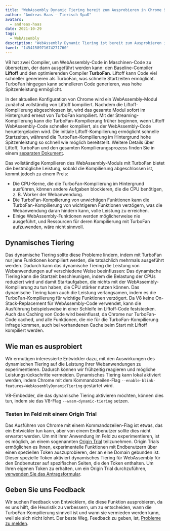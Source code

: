 ```yaml
---
title: "WebAssembly Dynamic Tiering bereit zum Ausprobieren in Chrome 96"
author: "Andreas Haas — Tierisch Spaß"
avatars: 
  - andreas-haas
date: 2021-10-29
tags: 
  - WebAssembly
description: "WebAssembly Dynamic Tiering ist bereit zum Ausprobieren in V8 v9.6 und Chrome 96, entweder über ein Kommandozeilen-Flag oder über ein Origin-Trial"
tweet: "1454158971674271760"
---
```


V8 hat zwei Compiler, um WebAssembly-Code in Maschinen-Code zu übersetzen, der dann ausgeführt werden kann: den Baseline-Compiler __Liftoff__ und den optimierenden Compiler __TurboFan__. Liftoff kann Code viel schneller generieren als TurboFan, was schnelle Startzeiten ermöglicht. TurboFan hingegen kann schnelleren Code generieren, was hohe Spitzenleistung ermöglicht.

<!--truncate-->
In der aktuellen Konfiguration von Chrome wird ein WebAssembly-Modul zunächst vollständig von Liftoff kompiliert. Nachdem die Liftoff-Kompilierung abgeschlossen ist, wird das gesamte Modul sofort im Hintergrund erneut von TurboFan kompiliert. Mit der Streaming-Kompilierung kann die TurboFan-Kompilierung früher beginnen, wenn Liftoff WebAssembly-Code schneller kompiliert, als der WebAssembly-Code heruntergeladen wird. Die initiale Liftoff-Kompilierung ermöglicht schnelle Startzeiten, während die TurboFan-Kompilierung im Hintergrund hohe Spitzenleistung so schnell wie möglich bereitstellt. Weitere Details über Liftoff, TurboFan und den gesamten Kompilierungsprozess finden Sie in einem [separaten Dokument](https://v8.dev/docs/wasm-compilation-pipeline).

Das vollständige Kompilieren des WebAssembly-Moduls mit TurboFan bietet die bestmögliche Leistung, sobald die Kompilierung abgeschlossen ist, kommt jedoch zu einem Preis:

- Die CPU-Kerne, die die TurboFan-Kompilierung im Hintergrund ausführen, können andere Aufgaben blockieren, die die CPU benötigen, z. B. Worker der Webanwendung.
- Die TurboFan-Kompilierung von unwichtigen Funktionen kann die TurboFan-Kompilierung von wichtigeren Funktionen verzögern, was die Webanwendung daran hindern kann, volle Leistung zu erreichen.
- Einige WebAssembly-Funktionen werden möglicherweise nie ausgeführt, und Ressourcen für deren Kompilierung mit TurboFan aufzuwenden, wäre nicht sinnvoll.

## Dynamisches Tiering

Das dynamische Tiering sollte diese Probleme lindern, indem mit TurboFan nur jene Funktionen kompiliert werden, die tatsächlich mehrmals ausgeführt werden. Dadurch kann das dynamische Tiering die Leistung von Webanwendungen auf verschiedene Weise beeinflussen: Das dynamische Tiering kann die Startzeit beschleunigen, indem die Belastung der CPUs reduziert wird und damit Startaufgaben, die nichts mit der WebAssembly-Kompilierung zu tun haben, die CPU stärker nutzen können. Das dynamische Tiering kann auch die Leistung verlangsamen, indem es die TurboFan-Kompilierung für wichtige Funktionen verzögert. Da V8 keine On-Stack-Replacement für WebAssembly-Code verwendet, kann die Ausführung beispielsweise in einer Schleife im Liftoff-Code feststecken. Auch das Caching von Code wird beeinflusst, da Chrome nur TurboFan-Code cached, und alle Funktionen, die nie für die TurboFan-Kompilierung infrage kommen, auch bei vorhandenen Cache beim Start mit Liftoff kompiliert werden.

## Wie man es ausprobiert

Wir ermutigen interessierte Entwickler dazu, mit den Auswirkungen des dynamischen Tiering auf die Leistung ihrer Webanwendungen zu experimentieren. Dadurch können wir frühzeitig reagieren und mögliche Leistungsrückschritte vermeiden. Dynamisches Tiering kann lokal aktiviert werden, indem Chrome mit dem Kommandozeilen-Flag `--enable-blink-features=WebAssemblyDynamicTiering` gestartet wird.

V8-Embedder, die das dynamische Tiering aktivieren möchten, können dies tun, indem sie das V8-Flag `--wasm-dynamic-tiering` setzen.

### Testen im Feld mit einem Origin Trial

Das Ausführen von Chrome mit einem Kommandozeilen-Flag ist etwas, das ein Entwickler tun kann, aber von einem Endbenutzer sollte dies nicht erwartet werden. Um mit Ihrer Anwendung im Feld zu experimentieren, ist es möglich, an einem sogenannten [Origin Trial](https://github.com/GoogleChrome/OriginTrials/blob/gh-pages/developer-guide.md) teilzunehmen. Origin Trials ermöglichen es Ihnen, experimentelle Funktionen mit Endbenutzern über einen speziellen Token auszuprobieren, der an eine Domain gebunden ist. Dieser spezielle Token aktiviert dynamisches Tiering für WebAssembly für den Endbenutzer auf spezifischen Seiten, die den Token enthalten. Um Ihren eigenen Token zu erhalten, um ein Origin Trial durchzuführen, [verwenden Sie das Antragsformular](https://developer.chrome.com/origintrials/#/view_trial/3716595592487501825).

## Geben Sie uns Feedback

Wir suchen Feedback von Entwicklern, die diese Funktion ausprobieren, da es uns hilft, die Heuristik zu verbessern, um zu entscheiden, wann die TurboFan-Kompilierung sinnvoll ist und wann sie vermieden werden kann, weil sie sich nicht lohnt. Der beste Weg, Feedback zu geben, ist, [Probleme zu melden](https://bugs.chromium.org/p/chromium/issues/detail?id=1260322).
